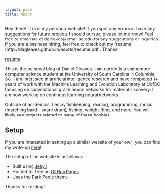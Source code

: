 ```yaml
---
layout: page
title: About
---
```


<p class="message">
  Hey there! This is my personal website! If you spot any errors or have any suggestions for future projects I should pursue, please let me know! Feel free to email me at dgleaves@email.sc.edu for any suggestions or inquiries. If you are a business hiring, feel free to check out my [resume](http://dagleaves.github.io/assets/resume.pdf). Thanks!
</p>

[resume](http://dagleaves.github.io/assets/resume.pdf)

This is the personal blog of Daniel Gleaves. I am currently a sophomore computer science student at the University of South Carolina in Columbia, SC. I am interested in artificial intelligence research and have completed 1+ years of work with the Machine Learning and Evolution Laboratory at UofSC focusing on convolutional graph neural networks for material discovery. I am now working on continous learning neural networks.

Outside of academics, I enjoy fishkeeping, reading, programming, music (marching band - snare drum), fishing, weightlifting, and more! You will likely see projects related to many of these hobbies.

## Setup

If you are interested in setting up a similar website of your own, you can find my write-up [here](https://dagleaves.github.io/2022/01/11/setup-website)! 

The setup of the website is as follows:

- Built using [Jekyll](https://jekyllrb.com)
- Hosted for free on [GitHub Pages](https://pages.github.com)
- Uses the [Dark Poole](https://github.com/andrewhwanpark/dark-poole) theme

Thanks for reading!
